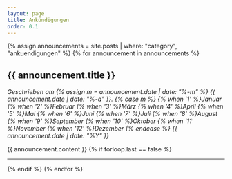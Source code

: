 ```yaml
---
layout: page
title: Ankündigungen
order: 0.1 
---
```


{% assign announcements = site.posts | where: "category", "ankuendigungen" %}
{% for announcement in announcements %}
## {{ announcement.title }}

*Geschrieben am {% assign m = announcement.date | date: "%-m" %} {{ announcement.date | date: "%-d" }}. {% case m %}
  {% when '1' %}Januar
  {% when '2' %}Februar
  {% when '3' %}M&auml;rz
  {% when '4' %}April
  {% when '5' %}Mai
  {% when '6' %}Juni
  {% when '7' %}Juli
  {% when '8' %}August
  {% when '9' %}September
  {% when '10' %}Oktober
  {% when '11' %}November
  {% when '12' %}Dezember
{% endcase %} {{ announcement.date | date: "%Y" }}*

{{ announcement.content }}
{% if forloop.last == false %} <hr> {% endif %}
{% endfor %}
